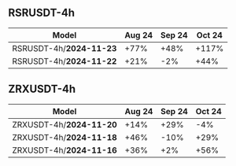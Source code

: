 ## RSRUSDT-4h

| Model                       | Aug 24  | Sep 24  | Oct 24  |
|-----------------------------|---------|---------|---------|
| RSRUSDT-4h/**2024-11-23**   | +77%    | +48%    | +117%   |
| RSRUSDT-4h/**2024-11-22**   | +21%    | -2%     | +44%    |



## ZRXUSDT-4h

| Model                       | Aug 24  | Sep 24  | Oct 24  |
|-----------------------------|---------|---------|---------|
| ZRXUSDT-4h/**2024-11-20**   | +14%    | +29%    | -4%     |
| ZRXUSDT-4h/**2024-11-18**   | +46%    | -10%    | +29%    |
| ZRXUSDT-4h/**2024-11-16**   | +36%    | +2%     | +56%    |